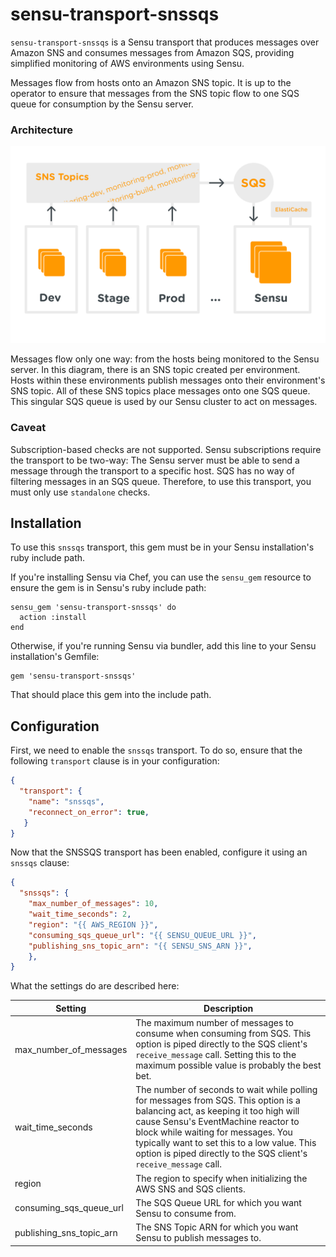 # sensu-transport-snssqs

`sensu-transport-snssqs` is a Sensu transport that produces messages over Amazon SNS and consumes messages from Amazon SQS, providing simplified monitoring of AWS environments using Sensu. 

Messages flow from hosts onto an Amazon SNS topic. It is up to the operator to ensure that messages from the SNS topic flow to one SQS queue for consumption by the Sensu server.

### Architecture

![architecture diag](arch.png)

Messages flow only one way: from the hosts being monitored to the Sensu server. In this diagram, there is an SNS topic created per environment. Hosts within these environments publish messages onto their environment's SNS topic. All of these SNS topics place messages onto one SQS queue. This singular SQS queue is used by our Sensu cluster to act on messages.

### Caveat

Subscription-based checks are not supported. Sensu subscriptions require the transport to be two-way: The Sensu server must be able to send a message through the transport to a specific host. SQS has no way of filtering messages in an SQS queue. Therefore, to use this transport, you must only use `standalone` checks.

## Installation

To use this `snssqs` transport, this gem must be in your Sensu installation's ruby include path.

If you're installing Sensu via Chef, you can use the `sensu_gem` resource to ensure the gem is in Sensu's ruby include path:

```
sensu_gem 'sensu-transport-snssqs' do
  action :install
end
```

Otherwise, if you're running Sensu via bundler, add this line to your Sensu installation's Gemfile:

```
gem 'sensu-transport-snssqs'
```

That should place this gem into the include path.

## Configuration

First, we need to enable the `snssqs` transport. To do so, ensure that the following `transport` clause is in your configuration:

```json
{
  "transport": {
    "name": "snssqs",
    "reconnect_on_error": true,
   }
}
```
Now that the SNSSQS transport has been enabled, configure it using an `snssqs` clause:

```json
{
  "snssqs": {
    "max_number_of_messages": 10,
    "wait_time_seconds": 2,
    "region": "{{ AWS_REGION }}",
    "consuming_sqs_queue_url": "{{ SENSU_QUEUE_URL }}",
    "publishing_sns_topic_arn": "{{ SENSU_SNS_ARN }}",
    },
}
```

What the settings do are described here:

| Setting                  | Description                                                                                                                                                                                                                                                                                                                  |
|--------------------------|------------------------------------------------------------------------------------------------------------------------------------------------------------------------------------------------------------------------------------------------------------------------------------------------------------------------------|
| max_number_of_messages   | The maximum number of messages to consume when consuming from SQS. This option is piped directly to the SQS client's `receive_message` call. Setting this to the maximum possible value is probably the best bet.                                                                                                                                                                                 |
| wait_time_seconds        | The number of seconds to wait while polling for messages from SQS. This option is a balancing act, as keeping it too high will cause Sensu's EventMachine reactor to block while waiting for messages. You typically want to set this to a low value. This option is piped directly to the SQS client's `receive_message` call. |
| region                   | The region to specify when initializing the AWS SNS and SQS clients.                                                                                                                                                                                                                                                         |
| consuming_sqs_queue_url  | The SQS Queue URL for which you want Sensu to consume from.                                                                                                                                                                                                                                                                  |
| publishing_sns_topic_arn | The SNS Topic ARN for which you want Sensu to publish messages to.                                                                                                                                                                                                                                                           |
